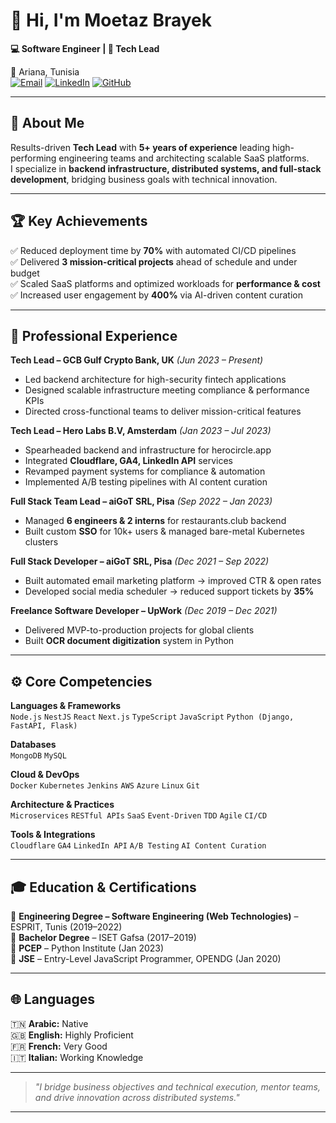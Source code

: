 # 👋 Hi, I'm Moetaz Brayek  

**💻 Software Engineer | 🚀 Tech Lead**  

📍 Ariana, Tunisia  
[![Email](https://img.shields.io/badge/Email-%23D14836?style=flat&logo=gmail&logoColor=white)](mailto:moetaz.brayek.eng@gmail.com)
[![LinkedIn](https://img.shields.io/badge/LinkedIn-%230A66C2?style=flat&logo=linkedin&logoColor=white)](https://linkedin.com/in/moetaz-brayek)
[![GitHub](https://img.shields.io/badge/GitHub-%23121011?style=flat&logo=github&logoColor=white)](https://github.com/moetazbrayekbackup)

---

## 🚀 About Me  

Results-driven **Tech Lead** with **5+ years of experience** leading high-performing engineering teams and architecting scalable SaaS platforms.  
I specialize in **backend infrastructure, distributed systems, and full-stack development**, bridging business goals with technical innovation.  

---

## 🏆 Key Achievements  

✅ Reduced deployment time by **70%** with automated CI/CD pipelines  
✅ Delivered **3 mission-critical projects** ahead of schedule and under budget  
✅ Scaled SaaS platforms and optimized workloads for **performance & cost**  
✅ Increased user engagement by **400%** via AI-driven content curation  

---

## 💼 Professional Experience  

**Tech Lead – GCB Gulf Crypto Bank, UK** _(Jun 2023 – Present)_  
- Led backend architecture for high-security fintech applications  
- Designed scalable infrastructure meeting compliance & performance KPIs  
- Directed cross-functional teams to deliver mission-critical features  

**Tech Lead – Hero Labs B.V, Amsterdam** _(Jan 2023 – Jul 2023)_  
- Spearheaded backend and infrastructure for herocircle.app  
- Integrated **Cloudflare, GA4, LinkedIn API** services  
- Revamped payment systems for compliance & automation  
- Implemented A/B testing pipelines with AI content curation  

**Full Stack Team Lead – aiGoT SRL, Pisa** _(Sep 2022 – Jan 2023)_  
- Managed **6 engineers & 2 interns** for restaurants.club backend  
- Built custom **SSO** for 10k+ users & managed bare-metal Kubernetes clusters  

**Full Stack Developer – aiGoT SRL, Pisa** _(Dec 2021 – Sep 2022)_  
- Built automated email marketing platform → improved CTR & open rates  
- Developed social media scheduler → reduced support tickets by **35%**  

**Freelance Software Developer – UpWork** _(Dec 2019 – Dec 2021)_  
- Delivered MVP-to-production projects for global clients  
- Built **OCR document digitization** system in Python  

---

## ⚙️ Core Competencies  

**Languages & Frameworks**  
`Node.js` `NestJS` `React` `Next.js` `TypeScript` `JavaScript` `Python (Django, FastAPI, Flask)`  

**Databases**  
`MongoDB` `MySQL`  

**Cloud & DevOps**  
`Docker` `Kubernetes` `Jenkins` `AWS` `Azure` `Linux` `Git`  

**Architecture & Practices**  
`Microservices` `RESTful APIs` `SaaS` `Event-Driven` `TDD` `Agile` `CI/CD`  

**Tools & Integrations**  
`Cloudflare` `GA4` `LinkedIn API` `A/B Testing` `AI Content Curation`  

---

## 🎓 Education & Certifications  

📌 **Engineering Degree – Software Engineering (Web Technologies)** – ESPRIT, Tunis (2019–2022)  
📌 **Bachelor Degree** – ISET Gafsa (2017–2019)  
📌 **PCEP** – Python Institute (Jan 2023)  
📌 **JSE** – Entry-Level JavaScript Programmer, OPENDG (Jan 2020)  

---

## 🌐 Languages  

🇹🇳 **Arabic:** Native  
🇬🇧 **English:** Highly Proficient  
🇫🇷 **French:** Very Good  
🇮🇹 **Italian:** Working Knowledge  

---

> _"I bridge business objectives and technical execution, mentor teams, and drive innovation across distributed systems."_  

---
